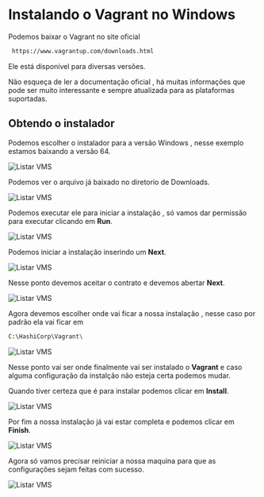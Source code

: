 # Instalando o Vagrant no Windows
Podemos baixar o Vagrant no site oficial
```sh
 https://www.vagrantup.com/downloads.html
```

Ele está disponível para diversas versões.

Não esqueça de ler a documentação oficial , há muitas informações que pode ser muito interessante e sempre atualizada para as plataformas suportadas.

## Obtendo o instalador
Podemos escolher o instalador para a versão Windows , nesse exemplo estamos baixando a versão 64.

![Listar VMS](https://raw.githubusercontent.com/ABase-BR/abase-br.github.io/master/images/Vagrant/Install/Vagrant-Windows-Donwload.png)

Podemos ver o arquivo já baixado no diretorio de Downloads.

![Listar VMS](https://raw.githubusercontent.com/ABase-BR/abase-br.github.io/master/images/Vagrant/Install/Vagrant-Windows-Install-01.png)

Podemos executar ele para iniciar a instalação , só vamos dar permissão para executar clicando em **Run**.

![Listar VMS](https://raw.githubusercontent.com/ABase-BR/abase-br.github.io/master/images/Vagrant/Install/Vagrant-Windows-Install-02.png)

Podemos iniciar a instalação inserindo um **Next**.

![Listar VMS](https://raw.githubusercontent.com/ABase-BR/abase-br.github.io/master/images/Vagrant/Install/Vagrant-Windows-Install-03.png)

Nesse ponto devemos aceitar o contrato e devemos abertar **Next**.

![Listar VMS](https://raw.githubusercontent.com/ABase-BR/abase-br.github.io/master/images/Vagrant/Install/Vagrant-Windows-Install-04.png)

Agora devemos escolher onde vai ficar a nossa instalação , nesse caso por padrão ela vai ficar em
```sh
C:\HashiCorp\Vagrant\
```

![Listar VMS](https://raw.githubusercontent.com/ABase-BR/abase-br.github.io/master/images/Vagrant/Install/Vagrant-Windows-Install-05.png)

Nesse ponto vai ser onde finalmente vai ser instalado o **Vagrant** e caso alguma configuração da instalção não esteja certa podemos mudar.

Quando tiver certeza que é para instalar podemos clicar em **Install**.

![Listar VMS](https://raw.githubusercontent.com/ABase-BR/abase-br.github.io/master/images/Vagrant/Install/Vagrant-Windows-Install-06.png)

Por fim a nossa instalação já vai estar completa e podemos clicar em **Finish**.

![Listar VMS](https://raw.githubusercontent.com/ABase-BR/abase-br.github.io/master/images/Vagrant/Install/Vagrant-Windows-Install-07.png)

Agora só vamos precisar reiniciar a nossa maquina para que as configurações sejam feitas com sucesso.

![Listar VMS](https://raw.githubusercontent.com/ABase-BR/abase-br.github.io/master/images/Vagrant/Install/Vagrant-Windows-Install-08.png)